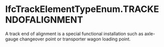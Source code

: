 IfcTrackElementTypeEnum.TRACKENDOFALIGNMENT
===========================================
A track end of alignment is a special functional installation such as axle-
gauge changeover point or transporter wagon loading point.



